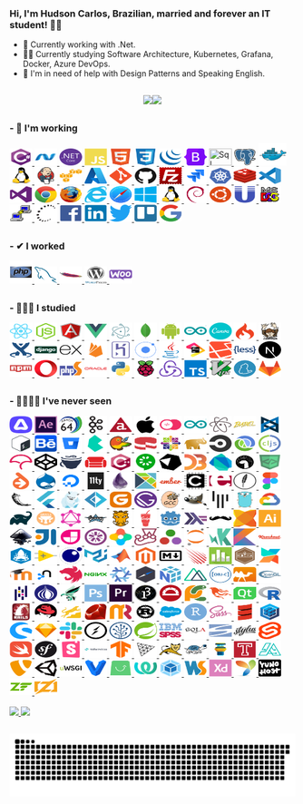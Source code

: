 ### Hi, I'm Hudson Carlos, Brazilian, married and forever an IT student! 👋🍺

- 🧰 Currently working with .Net.
- 🧙‍♂️ Currently studying Software Architecture, Kubernetes, Grafana, Docker, Azure DevOps.
- 🤔 I'm in need of help with Design Patterns and Speaking English.

##

 <div style="display: flex; flex-direction: row; justify-content: center; align-items: center;">
  <a href="https://www.linkedin.com/in/hudson-carlos-11b9a282" target="_blank">
   <img height="180em" 
       src="https://github-readme-stats.anuraghazra1.vercel.app/api?username=HudsonCarlos&show_icons=true&theme=dark&include_all_commits=true&count_private=true">
  </a>
  <a href="https://www.linkedin.com/in/hudson-carlos-11b9a282" target="_blank">
   <img height="180em" 
        src="https://github-readme-stats.anuraghazra1.vercel.app/api/top-langs/?username=HudsonCarlos&layout=compact&langs_count=7&theme=dark">
  </a>
</div>
  
##
### - 🔨 I'm working
 
<div>
  <a href="https://www.linkedin.com/in/hudson-carlos-11b9a282" target="_blank">
   <img title="CSHARP" height="30" width="40" src="https://raw.githubusercontent.com/devicons/devicon/master/icons/csharp/csharp-original.svg">
   <img title="DotNet" height="30" width="40" src="https://raw.githubusercontent.com/devicons/devicon/master/icons/dot-net/dot-net-original.svg">
   <img title=".Net Core" height="30" width="40" src="https://raw.githubusercontent.com/devicons/devicon/master/icons/dotnetcore/dotnetcore-original.svg">
   <img title="Js" height="30" width="40" src="https://raw.githubusercontent.com/devicons/devicon/master/icons/javascript/javascript-plain.svg">
   <img title="HTML" height="30" width="40" src="https://raw.githubusercontent.com/devicons/devicon/master/icons/html5/html5-original.svg">
   <img title="CSS" height="30" width="40" src="https://raw.githubusercontent.com/devicons/devicon/master/icons/css3/css3-original.svg">
   <img title="JQuery" height="30" width="40" src="https://raw.githubusercontent.com/devicons/devicon/master/icons/jquery/jquery-original.svg">
   <img title="BOOTSTRAP" height="30" width="40" src="https://raw.githubusercontent.com/devicons/devicon/master/icons/bootstrap/bootstrap-original.svg">
   <img title="Sql Server" height="30" width="40" src="https://cdn.jsdelivr.net/gh/devicons/devicon/icons/microsoftsqlserver/microsoftsqlserver-plain.svg"> 
   <img title="PostgreSql" height="30" width="40" src="https://raw.githubusercontent.com/devicons/devicon/master/icons/postgresql/postgresql-original.svg">
   <img title="Docker" height="40" width="50" src="https://raw.githubusercontent.com/devicons/devicon/master/icons/docker/docker-original.svg">
   <img title="Linux" height="30" width="40" src="https://raw.githubusercontent.com/devicons/devicon/master/icons/linux/linux-original.svg">
   <img title="Jenkins" height="30" width="40" src="https://raw.githubusercontent.com/devicons/devicon/master/icons/jenkins/jenkins-original.svg"> 
   <img title="AMAZONWEBSERVICES" height="30" width="40" src="https://raw.githubusercontent.com/devicons/devicon/master/icons/amazonwebservices/amazonwebservices-original.svg">
   <img title="AZURE" height="30" width="40" src="https://raw.githubusercontent.com/devicons/devicon/master/icons/azure/azure-original.svg"> 
   <img title="GIT" height="30" width="40" src="https://raw.githubusercontent.com/devicons/devicon/master/icons/git/git-original.svg">
   <img title="GITHUB" height="30" width="40" src="https://raw.githubusercontent.com/devicons/devicon/master/icons/github/github-original.svg">   
   <img title="FILEZILLA" height="30" width="40" src="https://raw.githubusercontent.com/devicons/devicon/master/icons/filezilla/filezilla-plain.svg">
   <img title="JIRA" height="30" width="40" src="https://raw.githubusercontent.com/devicons/devicon/master/icons/jira/jira-original.svg">
   <img title="KUBERNETES" height="30" width="40" src="https://raw.githubusercontent.com/devicons/devicon/master/icons/kubernetes/kubernetes-plain.svg">
   <img title="REDIS" height="30" width="40" src="https://raw.githubusercontent.com/devicons/devicon/master/icons/redis/redis-original.svg"> 
   <img title="VSCODE" height="30" width="40" src="https://raw.githubusercontent.com/devicons/devicon/master/icons/vscode/vscode-original.svg">
   <img title="VISUALSTUDIO" height="30" width="40" src="https://raw.githubusercontent.com/devicons/devicon/master/icons/visualstudio/visualstudio-plain.svg">
   <img title="CHROME" height="30" width="40" src="https://raw.githubusercontent.com/devicons/devicon/master/icons/chrome/chrome-original.svg">
   <img title="FIREFOX" height="30" width="40" src="https://raw.githubusercontent.com/devicons/devicon/master/icons/firefox/firefox-original.svg">
   <img title="IE10" height="30" width="40" src="https://raw.githubusercontent.com/devicons/devicon/master/icons/ie10/ie10-original.svg">
   <img title="SAFARI" height="30" width="40" src="https://raw.githubusercontent.com/devicons/devicon/master/icons/safari/safari-original.svg">
   <img title="WINDOWS8" height="30" width="40" src="https://raw.githubusercontent.com/devicons/devicon/master/icons/windows8/windows8-original.svg">
   <img title="LINUX" height="30" width="40" src="https://raw.githubusercontent.com/devicons/devicon/master/icons/linux/linux-original.svg">
   <img title="DEBIAN" height="30" width="40" src="https://raw.githubusercontent.com/devicons/devicon/master/icons/debian/debian-original.svg">
   <img title="UBUNTU" height="30" width="40" src="https://raw.githubusercontent.com/devicons/devicon/master/icons/ubuntu/ubuntu-plain.svg">
   <img title="UNIX" height="30" width="40" src="https://raw.githubusercontent.com/devicons/devicon/master/icons/unix/unix-original.svg">
   <img title="MSDOS" height="30" width="40" src="https://raw.githubusercontent.com/devicons/devicon/master/icons/msdos/msdos-original.svg">
   <img title="PUTTY" height="30" width="40" src="https://raw.githubusercontent.com/devicons/devicon/master/icons/putty/putty-original.svg">
   <img title="SSH" height="30" width="40" src="https://raw.githubusercontent.com/devicons/devicon/master/icons/ssh/ssh-original.svg"> 
   <img title="FACEBOOK" height="30" width="40" src="https://raw.githubusercontent.com/devicons/devicon/master/icons/facebook/facebook-original.svg">
   <img title="LINKEDIN" height="30" width="40" src="https://raw.githubusercontent.com/devicons/devicon/master/icons/linkedin/linkedin-original.svg">
   <img title="TWITTER" height="30" width="40" src="https://raw.githubusercontent.com/devicons/devicon/master/icons/twitter/twitter-original.svg">  
   <img title="TRELLO" height="30" width="40" src="https://raw.githubusercontent.com/devicons/devicon/master/icons/trello/trello-plain.svg">
   <img title="GOOGLE" height="30" width="40" src="https://raw.githubusercontent.com/devicons/devicon/master/icons/google/google-original.svg">
  </a>
</div>

##
### - ✔ I worked

<div>
 <a href="https://www.linkedin.com/in/hudson-carlos-11b9a282" target="_blank">
  <img title="PHP" height="40" width="40" src="https://raw.githubusercontent.com/devicons/devicon/master/icons/php/php-original.svg">  
  <img title="MySql" height="30" width="40" src="https://raw.githubusercontent.com/devicons/devicon/master/icons/mysql/mysql-original.svg">  
  <img title="APACHE" height="30" width="40" src="https://raw.githubusercontent.com/devicons/devicon/master/icons/apache/apache-original.svg">
  <img title="WordPress" height="30" width="40" src="https://raw.githubusercontent.com/devicons/devicon/master/icons/wordpress/wordpress-original.svg">
  <img title="WOOCOMMERCE" height="30" width="40" src="https://raw.githubusercontent.com/devicons/devicon/master/icons/woocommerce/woocommerce-original.svg">
 </a>
</div>

##
### - 👨‍🎓💡 I studied

<div>
 <a href="https://www.linkedin.com/in/hudson-carlos-11b9a282" target="_blank">
  <img title="React" height="30" width="40" src="https://raw.githubusercontent.com/devicons/devicon/master/icons/react/react-original.svg">
  <img title="NodeJS" height="30" width="40" src="https://raw.githubusercontent.com/devicons/devicon/master/icons/nodejs/nodejs-original.svg">
  <img title="AngulaJS" height="30" width="40" src="https://raw.githubusercontent.com/devicons/devicon/master/icons/angularjs/angularjs-original.svg">
  <img title="VueJS" height="30" width="40" src="https://raw.githubusercontent.com/devicons/devicon/master/icons/vuejs/vuejs-original.svg">
  <img title="Electron" height="30" width="40" src="https://raw.githubusercontent.com/devicons/devicon/master/icons/electron/electron-original.svg">  
  <img title="MongoDB" height="30" width="40" src="https://raw.githubusercontent.com/devicons/devicon/master/icons/mongodb/mongodb-original.svg">  
  <img title="ANDROID" height="30" width="40" src="https://raw.githubusercontent.com/devicons/devicon/master/icons/android/android-original.svg">
  <img title="ARDUINO" height="30" width="40" src="https://raw.githubusercontent.com/devicons/devicon/master/icons/arduino/arduino-original.svg">
  <img title="CANVA" height="30" width="40" src="https://raw.githubusercontent.com/devicons/devicon/master/icons/canva/canva-original.svg">    
  <img title="CODEIGNITER" height="30" width="40" src="https://raw.githubusercontent.com/devicons/devicon/master/icons/codeigniter/codeigniter-plain.svg">
  <img title="COMPOSER" height="30" width="40" src="https://raw.githubusercontent.com/devicons/devicon/master/icons/composer/composer-original.svg">
  <img title="CONFLUENCE" height="30" width="40" src="https://raw.githubusercontent.com/devicons/devicon/master/icons/confluence/confluence-original.svg">
  <img title="DJANGO" height="30" width="40" src="https://raw.githubusercontent.com/devicons/devicon/master/icons/django/django-original.svg">
  <img title="EXPRESS" height="30" width="40" src="https://raw.githubusercontent.com/devicons/devicon/master/icons/express/express-original.svg">
  <img title="FIREBASE" height="30" width="40" src="https://raw.githubusercontent.com/devicons/devicon/master/icons/firebase/firebase-plain.svg">  
  <img title="HEROKU" height="30" width="40" src="https://raw.githubusercontent.com/devicons/devicon/master/icons/heroku/heroku-original.svg">
  <img title="IONIC" height="30" width="40" src="https://raw.githubusercontent.com/devicons/devicon/master/icons/ionic/ionic-original.svg">
  <img title="JAVA" height="30" width="40" src="https://raw.githubusercontent.com/devicons/devicon/master/icons/java/java-original.svg">
  <img title="JETBRAINS" height="30" width="40" src="https://raw.githubusercontent.com/devicons/devicon/master/icons/jetbrains/jetbrains-original.svg">
  <img title="LARAVEL" height="30" width="40" src="https://raw.githubusercontent.com/devicons/devicon/master/icons/laravel/laravel-plain.svg"> 
  <img title="LESS" height="30" width="40" src="https://raw.githubusercontent.com/devicons/devicon/master/icons/less/less-plain-wordmark.svg">
  <img title="NEXTJS" height="30" width="40" src="https://raw.githubusercontent.com/devicons/devicon/master/icons/nextjs/nextjs-original.svg">
  <img title="NPM" height="30" width="40" src="https://raw.githubusercontent.com/devicons/devicon/master/icons/npm/npm-original-wordmark.svg">
  <img title="OPERA" height="30" width="40" src="https://raw.githubusercontent.com/devicons/devicon/master/icons/opera/opera-original.svg">
  <img title="PHPSTORM" height="30" width="40" src="https://raw.githubusercontent.com/devicons/devicon/master/icons/phpstorm/phpstorm-original.svg">
  <img title="ORACLE" height="30" width="40" src="https://raw.githubusercontent.com/devicons/devicon/master/icons/oracle/oracle-original.svg">
  <img title="PYTHON" height="30" width="40" src="https://raw.githubusercontent.com/devicons/devicon/master/icons/python/python-original.svg">
  <img title="RASPBERRYPI" height="30" width="40" src="https://raw.githubusercontent.com/devicons/devicon/master/icons/raspberrypi/raspberrypi-original.svg"> 
  <img title="REDUX" height="30" width="40" src="https://raw.githubusercontent.com/devicons/devicon/master/icons/redux/redux-original.svg">  
  <img title="TYPESCRIPT" height="30" width="40" src="https://raw.githubusercontent.com/devicons/devicon/master/icons/typescript/typescript-original.svg">
  <img title="VIM" height="30" width="40" src="https://raw.githubusercontent.com/devicons/devicon/master/icons/vim/vim-original.svg">  
  <img title="YARN" height="30" width="40" src="https://raw.githubusercontent.com/devicons/devicon/master/icons/yarn/yarn-original.svg">
  <img title="GITLAB" height="30" width="40" src="https://raw.githubusercontent.com/devicons/devicon/master/icons/gitlab/gitlab-original.svg"> 
 </a>
</div>

##
### - 🍍🏃‍🤪😵 I've never seen

<div>
 <a href="https://www.linkedin.com/in/hudson-carlos-11b9a282" target="_blank">
  <img title="ADONISJS" height="30" width="40" src="https://raw.githubusercontent.com/devicons/devicon/master/icons/adonisjs/adonisjs-original.svg">
  <img title="AFTEREFFECTS" height="30" width="40" src="https://raw.githubusercontent.com/devicons/devicon/master/icons/aftereffects/aftereffects-original.svg">
  <img title="AARCH64" height="30" width="40" src="https://raw.githubusercontent.com/devicons/devicon/master/icons/aarch64/aarch64-original.svg">
  <img title="APACHEKAFKA" height="30" width="40" src="https://raw.githubusercontent.com/devicons/devicon/master/icons/apachekafka/apachekafka-original.svg">
  <img title="APPCELERATOR" height="30" width="40" src="https://raw.githubusercontent.com/devicons/devicon/master/icons/appcelerator/appcelerator-original.svg">
  <img title="APPLE" height="30" width="40" src="https://raw.githubusercontent.com/devicons/devicon/master/icons/apple/apple-original.svg">
  <img title="APPWRITE" height="30" width="40" src="https://raw.githubusercontent.com/devicons/devicon/master/icons/appwrite/appwrite-original.svg">
  <img title="ARDUINO" height="30" width="40" src="https://raw.githubusercontent.com/devicons/devicon/master/icons/arduino/arduino-original.svg">
  <img title="ATOM" height="30" width="40" src="https://raw.githubusercontent.com/devicons/devicon/master/icons/atom/atom-original.svg">
  <img title="BABEL" height="30" width="40" src="https://raw.githubusercontent.com/devicons/devicon/master/icons/babel/babel-original.svg">
  <img title="BACKBONEJS" height="30" width="40" src="https://raw.githubusercontent.com/devicons/devicon/master/icons/backbonejs/backbonejs-original.svg">
  <img title="BASH" height="30" width="40" src="https://raw.githubusercontent.com/devicons/devicon/master/icons/bash/bash-original.svg">
  <img title="BEHANCE" height="30" width="40" src="https://raw.githubusercontent.com/devicons/devicon/master/icons/behance/behance-original.svg">
  <img title="BITBUCKET" height="30" width="40" src="https://raw.githubusercontent.com/devicons/devicon/master/icons/bitbucket/bitbucket-original.svg">
  <img title="BULMA" height="30" width="40" src="https://raw.githubusercontent.com/devicons/devicon/master/icons/bulma/bulma-plain.svg">
  <img title="BOWER" height="30" width="40" src="https://raw.githubusercontent.com/devicons/devicon/master/icons/bower/bower-original.svg">
  <img title="CAKEPHP" height="30" width="40" src="https://raw.githubusercontent.com/devicons/devicon/master/icons/cakephp/cakephp-original.svg">
  <img title="CENTOS" height="30" width="40" src="https://raw.githubusercontent.com/devicons/devicon/master/icons/centos/centos-original.svg">
  <img title="CEYLON" height="30" width="40" src="https://raw.githubusercontent.com/devicons/devicon/master/icons/ceylon/ceylon-original.svg">
  <img title="CIRCLECI" height="30" width="40" src="https://raw.githubusercontent.com/devicons/devicon/master/icons/circleci/circleci-plain.svg">
  <img title="CLOJURE" height="30" width="40" src="https://raw.githubusercontent.com/devicons/devicon/master/icons/clojure/clojure-original.svg">
  <img title="CLOJURESCRIPT" height="30" width="40" src="https://raw.githubusercontent.com/devicons/devicon/master/icons/clojurescript/clojurescript-original.svg">
  <img title="CODECOV" height="30" width="40" src="https://raw.githubusercontent.com/devicons/devicon/master/icons/codecov/codecov-plain.svg">
  <img title="CODEPEN" height="30" width="40" src="https://raw.githubusercontent.com/devicons/devicon/master/icons/codepen/codepen-plain.svg">
  <img title="COFFEESCRIPT" height="30" width="40" src="https://raw.githubusercontent.com/devicons/devicon/master/icons/coffeescript/coffeescript-original.svg">
  <img title="COUCHDB" height="30" width="40" src="https://raw.githubusercontent.com/devicons/devicon/master/icons/couchdb/couchdb-original.svg">
  <img title="CPLUSPLUS" height="30" width="40" src="https://raw.githubusercontent.com/devicons/devicon/master/icons/cplusplus/cplusplus-original.svg">
  <img title="CUCUMBER" height="30" width="40" src="https://raw.githubusercontent.com/devicons/devicon/master/icons/cucumber/cucumber-plain.svg">
  <img title="CRYSTAL" height="30" width="40" src="https://raw.githubusercontent.com/devicons/devicon/master/icons/crystal/crystal-original.svg">
  <img title="D3JS" height="30" width="40" src="https://raw.githubusercontent.com/devicons/devicon/master/icons/d3js/d3js-original.svg">
  <img title="DART" height="30" width="40" src="https://raw.githubusercontent.com/devicons/devicon/master/icons/dart/dart-original.svg">
  <img title="DENOJS" height="30" width="40" src="https://raw.githubusercontent.com/devicons/devicon/master/icons/denojs/denojs-original.svg">
  <img title="DEVICON" height="30" width="40" src="https://raw.githubusercontent.com/devicons/devicon/master/icons/devicon/devicon-original.svg">
  <img title="DOCTRINE" height="30" width="40" src="https://raw.githubusercontent.com/devicons/devicon/master/icons/doctrine/doctrine-original.svg">
  <img title="DRUPAL" height="30" width="40" src="https://raw.githubusercontent.com/devicons/devicon/master/icons/drupal/drupal-original.svg">
  <img title="DIGITALOCEAN" height="30" width="40" src="https://raw.githubusercontent.com/devicons/devicon/master/icons/digitalocean/digitalocean-original.svg">
  <img title="ELEVENTY" height="30" width="40" src="https://raw.githubusercontent.com/devicons/devicon/master/icons/eleventy/eleventy-original.svg">
  <img title="ELIXIR" height="30" width="40" src="https://raw.githubusercontent.com/devicons/devicon/master/icons/elixir/elixir-original.svg">
  <img title="ELM" height="30" width="40" src="https://raw.githubusercontent.com/devicons/devicon/master/icons/elm/elm-original.svg">
  <img title="EMBER" height="30" width="40" src="https://raw.githubusercontent.com/devicons/devicon/master/icons/ember/ember-original-wordmark.svg">
  <img title="EMBEDDEDC" height="30" width="40" src="https://raw.githubusercontent.com/devicons/devicon/master/icons/embeddedc/embeddedc-original.svg">
  <img title="ERLANG" height="30" width="40" src="https://raw.githubusercontent.com/devicons/devicon/master/icons/erlang/erlang-original.svg"> 
  <img title="FEATHERSJS" height="30" width="40" src="https://raw.githubusercontent.com/devicons/devicon/master/icons/feathersjs/feathersjs-original.svg">
  <img title="FIGMA" height="30" width="40" src="https://raw.githubusercontent.com/devicons/devicon/master/icons/figma/figma-original.svg">
  <img title="FLASK" height="30" width="40" src="https://raw.githubusercontent.com/devicons/devicon/master/icons/flask/flask-original.svg">  
  <img title="FLUTTER" height="30" width="40" src="https://raw.githubusercontent.com/devicons/devicon/master/icons/flutter/flutter-original.svg">
  <img title="FOUNDATION" height="30" width="40" src="https://raw.githubusercontent.com/devicons/devicon/master/icons/foundation/foundation-original.svg">  
  <img title="FSHARP" height="30" width="40" src="https://raw.githubusercontent.com/devicons/devicon/master/icons/fsharp/fsharp-original.svg">
  <img title="GATLING" height="30" width="40" src="https://raw.githubusercontent.com/devicons/devicon/master/icons/gatling/gatling-plain.svg">
  <img title="GATSBY" height="30" width="40" src="https://raw.githubusercontent.com/devicons/devicon/master/icons/gatsby/gatsby-plain.svg">
  <img title="GCC" height="30" width="40" src="https://raw.githubusercontent.com/devicons/devicon/master/icons/gcc/gcc-original.svg">
  <img title="GIMP" height="30" width="40" src="https://raw.githubusercontent.com/devicons/devicon/master/icons/gimp/gimp-original.svg">
  <img title="GITTER" height="30" width="40" src="https://raw.githubusercontent.com/devicons/devicon/master/icons/gitter/gitter-plain.svg">
  <img title="GO" height="30" width="40" src="https://raw.githubusercontent.com/devicons/devicon/master/icons/go/go-original.svg"> 
  <img title="GOOGLECLOUD" height="30" width="40" src="https://raw.githubusercontent.com/devicons/devicon/master/icons/googlecloud/googlecloud-original.svg">
  <img title="GRADLE" height="30" width="40" src="https://raw.githubusercontent.com/devicons/devicon/master/icons/gradle/gradle-plain.svg">
  <img title="GRAILS" height="30" width="40" src="https://raw.githubusercontent.com/devicons/devicon/master/icons/grails/grails-original.svg">
  <img title="GRAPHQL" height="30" width="40" src="https://raw.githubusercontent.com/devicons/devicon/master/icons/graphql/graphql-plain.svg">
  <img title="GROOVY" height="30" width="40" src="https://raw.githubusercontent.com/devicons/devicon/master/icons/groovy/groovy-original.svg">
  <img title="GRUNT" height="30" width="40" src="https://raw.githubusercontent.com/devicons/devicon/master/icons/grunt/grunt-original.svg">
  <img title="GULP" height="30" width="40" src="https://raw.githubusercontent.com/devicons/devicon/master/icons/gulp/gulp-plain.svg">
  <img title="GODOT" height="30" width="40" src="https://raw.githubusercontent.com/devicons/devicon/master/icons/godot/godot-original.svg">
  <img title="HASKELL" height="30" width="40" src="https://raw.githubusercontent.com/devicons/devicon/master/icons/haskell/haskell-original.svg">
  <img title="HANDLEBARS" height="30" width="40" src="https://raw.githubusercontent.com/devicons/devicon/master/icons/handlebars/handlebars-original.svg">
  <img title="HAXE" height="30" width="40" src="https://raw.githubusercontent.com/devicons/devicon/master/icons/haxe/haxe-original.svg">
  <img title="ILLUSTRATOR" height="30" width="40" src="https://raw.githubusercontent.com/devicons/devicon/master/icons/illustrator/illustrator-plain.svg">
  <img title="INKSCAPE" height="30" width="40" src="https://raw.githubusercontent.com/devicons/devicon/master/icons/inkscape/inkscape-original.svg">
  <img title="INTELLIJ" height="30" width="40" src="https://raw.githubusercontent.com/devicons/devicon/master/icons/intellij/intellij-original.svg">
  <img title="JAMSTACK" height="30" width="40" src="https://raw.githubusercontent.com/devicons/devicon/master/icons/jamstack/jamstack-original.svg">
  <img title="JASMINE" height="30" width="40" src="https://raw.githubusercontent.com/devicons/devicon/master/icons/jasmine/jasmine-plain.svg">
  <img title="JEET" height="30" width="40" src="https://raw.githubusercontent.com/devicons/devicon/master/icons/jeet/jeet-original.svg">
  <img title="JEST" height="30" width="40" src="https://raw.githubusercontent.com/devicons/devicon/master/icons/jest/jest-plain.svg">
  <img title="JULIA" height="30" width="40" src="https://raw.githubusercontent.com/devicons/devicon/master/icons/julia/julia-original.svg">
  <img title="JUPYTER" height="30" width="40" src="https://raw.githubusercontent.com/devicons/devicon/master/icons/jupyter/jupyter-original.svg">
  <img title="KARMA" height="30" width="40" src="https://raw.githubusercontent.com/devicons/devicon/master/icons/karma/karma-original.svg">
  <img title="KOTLIN" height="30" width="40" src="https://raw.githubusercontent.com/devicons/devicon/master/icons/kotlin/kotlin-original.svg">
  <img title="KNOCKOUT" height="30" width="40" src="https://raw.githubusercontent.com/devicons/devicon/master/icons/knockout/knockout-plain-wordmark.svg">
  <img title="KRAKENJS" height="30" width="40" src="https://raw.githubusercontent.com/devicons/devicon/master/icons/krakenjs/krakenjs-original.svg">
  <img title="LABVIEW" height="30" width="40" src="https://raw.githubusercontent.com/devicons/devicon/master/icons/labview/labview-original.svg">
  <img title="LUA" height="30" width="40" src="https://raw.githubusercontent.com/devicons/devicon/master/icons/lua/lua-original.svg">
  <img title="MATERIALUI" height="30" width="40" src="https://raw.githubusercontent.com/devicons/devicon/master/icons/materialui/materialui-original.svg">
  <img title="MATLAB" height="30" width="40" src="https://raw.githubusercontent.com/devicons/devicon/master/icons/matlab/matlab-original.svg">
  <img title="MAGENTO" height="30" width="40" src="https://raw.githubusercontent.com/devicons/devicon/master/icons/magento/magento-original.svg">
  <img title="MARKDOWN" height="30" width="40" src="https://raw.githubusercontent.com/devicons/devicon/master/icons/markdown/markdown-original.svg">
  <img title="METEOR" height="30" width="40" src="https://raw.githubusercontent.com/devicons/devicon/master/icons/meteor/meteor-original.svg">
  <img title="MINITAB" height="30" width="40" src="https://raw.githubusercontent.com/devicons/devicon/master/icons/minitab/minitab-original.svg">
  <img title="MOCHA" height="30" width="40" src="https://raw.githubusercontent.com/devicons/devicon/master/icons/mocha/mocha-plain.svg">
  <img title="MODX" height="30" width="40" src="https://raw.githubusercontent.com/devicons/devicon/master/icons/modx/modx-original.svg">
  <img title="MOODLE" height="30" width="40" src="https://raw.githubusercontent.com/devicons/devicon/master/icons/moodle/moodle-original.svg">
  <img title="NEO4J" height="30" width="40" src="https://raw.githubusercontent.com/devicons/devicon/master/icons/neo4j/neo4j-original.svg">
  <img title="NESTJS" height="30" width="40" src="https://raw.githubusercontent.com/devicons/devicon/master/icons/nestjs/nestjs-plain.svg">
  <img title="NGINX" height="30" width="40" src="https://raw.githubusercontent.com/devicons/devicon/master/icons/nginx/nginx-original.svg">
  <img title="NIXOS" height="30" width="40" src="https://raw.githubusercontent.com/devicons/devicon/master/icons/nixos/nixos-original.svg">
  <img title="NODEWEBKIT" height="30" width="40" src="https://raw.githubusercontent.com/devicons/devicon/master/icons/nodewebkit/nodewebkit-original.svg">
  <img title="NUMPY" height="30" width="40" src="https://raw.githubusercontent.com/devicons/devicon/master/icons/numpy/numpy-original.svg">
  <img title="NUXTJS" height="30" width="40" src="https://raw.githubusercontent.com/devicons/devicon/master/icons/nuxtjs/nuxtjs-original.svg">
  <img title="OBJECTIVEC" height="30" width="40" src="https://raw.githubusercontent.com/devicons/devicon/master/icons/objectivec/objectivec-plain.svg">
  <img title="OCAML" height="30" width="40" src="https://raw.githubusercontent.com/devicons/devicon/master/icons/ocaml/ocaml-original.svg">
  <img title="OPENGL" height="30" width="40" src="https://raw.githubusercontent.com/devicons/devicon/master/icons/opengl/opengl-original.svg">
  <img title="PANDAS" height="30" width="40" src="https://raw.githubusercontent.com/devicons/devicon/master/icons/pandas/pandas-original.svg">
  <img title="PERL" height="30" width="40" src="https://raw.githubusercontent.com/devicons/devicon/master/icons/perl/perl-original.svg">
  <img title="PHALCON" height="30" width="40" src="https://raw.githubusercontent.com/devicons/devicon/master/icons/phalcon/phalcon-original.svg">
  <img title="PHOTOSHOP" height="30" width="40" src="https://raw.githubusercontent.com/devicons/devicon/master/icons/photoshop/photoshop-plain.svg">
  <img title="PREMIEREPRO" height="30" width="40" src="https://raw.githubusercontent.com/devicons/devicon/master/icons/premierepro/premierepro-plain.svg">
  <img title="PROCESSING" height="30" width="40" src="https://raw.githubusercontent.com/devicons/devicon/master/icons/processing/processing-original.svg">
  <img title="PROTRACTOR" height="30" width="40" src="https://raw.githubusercontent.com/devicons/devicon/master/icons/protractor/protractor-plain.svg">
  <img title="PYCHARM" height="30" width="40" src="https://raw.githubusercontent.com/devicons/devicon/master/icons/pycharm/pycharm-original.svg">
  <img title="PHOENIX" height="30" width="40" src="https://raw.githubusercontent.com/devicons/devicon/master/icons/phoenix/phoenix-original.svg">
  <img title="QT" height="30" width="40" src="https://raw.githubusercontent.com/devicons/devicon/master/icons/qt/qt-original.svg">
  <img title="R" height="30" width="40" src="https://raw.githubusercontent.com/devicons/devicon/master/icons/r/r-original.svg">
  <img title="RAILS" height="30" width="40" src="https://raw.githubusercontent.com/devicons/devicon/master/icons/rails/rails-original-wordmark.svg">
  <img title="REDHAT" height="30" width="40" src="https://raw.githubusercontent.com/devicons/devicon/master/icons/redhat/redhat-original.svg">
  <img title="ROCKSDB" height="30" width="40" src="https://raw.githubusercontent.com/devicons/devicon/master/icons/rocksdb/rocksdb-plain.svg">
  <img title="RUBY" height="30" width="40" src="https://raw.githubusercontent.com/devicons/devicon/master/icons/ruby/ruby-original.svg">
  <img title="RUBYMINE" height="30" width="40" src="https://raw.githubusercontent.com/devicons/devicon/master/icons/rubymine/rubymine-original.svg">
  <img title="RUST" height="30" width="40" src="https://raw.githubusercontent.com/devicons/devicon/master/icons/rust/rust-plain.svg">
  <img title="SALESFORCE" height="30" width="40" src="https://raw.githubusercontent.com/devicons/devicon/master/icons/salesforce/salesforce-original.svg">
  <img title="RSTUDIO" height="30" width="40" src="https://raw.githubusercontent.com/devicons/devicon/master/icons/rstudio/rstudio-original.svg">
  <img title="SASS" height="30" width="40" src="https://raw.githubusercontent.com/devicons/devicon/master/icons/sass/sass-original.svg">
  <img title="SCALA" height="30" width="40" src="https://raw.githubusercontent.com/devicons/devicon/master/icons/scala/scala-original.svg">
  <img title="SEQUELIZE" height="30" width="40" src="https://raw.githubusercontent.com/devicons/devicon/master/icons/sequelize/sequelize-original.svg">
  <img title="SHOPWARE" height="30" width="40" src="https://raw.githubusercontent.com/devicons/devicon/master/icons/shopware/shopware-original.svg">
  <img title="SKETCH" height="30" width="40" src="https://raw.githubusercontent.com/devicons/devicon/master/icons/sketch/sketch-original.svg">
  <img title="SLACK" height="30" width="40" src="https://raw.githubusercontent.com/devicons/devicon/master/icons/slack/slack-original.svg">
  <img title="SOCKETIO" height="30" width="40" src="https://raw.githubusercontent.com/devicons/devicon/master/icons/socketio/socketio-original.svg">
  <img title="SOURCETREE" height="30" width="40" src="https://raw.githubusercontent.com/devicons/devicon/master/icons/sourcetree/sourcetree-original.svg">
  <img title="SPRING" height="30" width="40" src="https://raw.githubusercontent.com/devicons/devicon/master/icons/spring/spring-original.svg">
  <img title="SPSS" height="30" width="40" src="https://raw.githubusercontent.com/devicons/devicon/master/icons/spss/spss-original.svg">
  <img title="SQLALCHEMY" height="30" width="40" src="https://raw.githubusercontent.com/devicons/devicon/master/icons/sqlalchemy/sqlalchemy-original.svg">
  <img title="SUBVERSION" height="30" width="40" src="https://raw.githubusercontent.com/devicons/devicon/master/icons/subversion/subversion-original.svg">
  <img title="STYLUS" height="30" width="40" src="https://raw.githubusercontent.com/devicons/devicon/master/icons/stylus/stylus-original.svg">
  <img title="SVELTE" height="30" width="40" src="https://raw.githubusercontent.com/devicons/devicon/master/icons/svelte/svelte-original.svg">
  <img title="SWIFT" height="30" width="40" src="https://raw.githubusercontent.com/devicons/devicon/master/icons/swift/swift-original.svg">
  <img title="SYMFONY" height="30" width="40" src="https://raw.githubusercontent.com/devicons/devicon/master/icons/symfony/symfony-original.svg">
  <img title="STORYBOOK" height="30" width="40" src="https://raw.githubusercontent.com/devicons/devicon/master/icons/storybook/storybook-original.svg">
  <img title="TAILWINDCSS" height="30" width="40" src="https://raw.githubusercontent.com/devicons/devicon/master/icons/tailwindcss/tailwindcss-original-wordmark.svg">
  <img title="TENSORFLOW" height="30" width="40" src="https://raw.githubusercontent.com/devicons/devicon/master/icons/tensorflow/tensorflow-original.svg">
  <img title="THREEJS" height="30" width="40" src="https://raw.githubusercontent.com/devicons/devicon/master/icons/threejs/threejs-original.svg">
  <img title="TOMCAT" height="30" width="40" src="https://raw.githubusercontent.com/devicons/devicon/master/icons/tomcat/tomcat-original.svg">
  <img title="TORTOISEGIT" height="30" width="40" src="https://raw.githubusercontent.com/devicons/devicon/master/icons/tortoisegit/tortoisegit-original.svg">
  <img title="TOWERGIT" height="30" width="40" src="https://raw.githubusercontent.com/devicons/devicon/master/icons/towergit/towergit-original.svg">
  <img title="TRAVIS" height="30" width="40" src="https://raw.githubusercontent.com/devicons/devicon/master/icons/travis/travis-plain.svg">
  <img title="THEALGORITHMS" height="30" width="40" src="https://raw.githubusercontent.com/devicons/devicon/master/icons/thealgorithms/thealgorithms-original.svg">
  <img title="TYPO3" height="30" width="40" src="https://raw.githubusercontent.com/devicons/devicon/master/icons/typo3/typo3-original.svg">
  <img title="UNITY" height="30" width="40" src="https://raw.githubusercontent.com/devicons/devicon/master/icons/unity/unity-original.svg">
  <img title="UWSGI" height="30" width="40" src="https://raw.githubusercontent.com/devicons/devicon/master/icons/uwsgi/uwsgi-original.svg">
  <img title="VAGRANT" height="30" width="40" src="https://raw.githubusercontent.com/devicons/devicon/master/icons/vagrant/vagrant-original.svg">
  <img title="VUESTOREFRONT" height="30" width="40" src="https://raw.githubusercontent.com/devicons/devicon/master/icons/vuestorefront/vuestorefront-original.svg">
  <img title="WEBLATE" height="30" width="40" src="https://raw.githubusercontent.com/devicons/devicon/master/icons/weblate/weblate-original.svg">
  <img title="WEBPACK" height="30" width="40" src="https://raw.githubusercontent.com/devicons/devicon/master/icons/webpack/webpack-original.svg">
  <img title="WEBSTORM" height="30" width="40" src="https://raw.githubusercontent.com/devicons/devicon/master/icons/webstorm/webstorm-original.svg">
  <img title="XD" height="30" width="40" src="https://raw.githubusercontent.com/devicons/devicon/master/icons/xd/xd-plain.svg">
  <img title="YII" height="30" width="40" src="https://raw.githubusercontent.com/devicons/devicon/master/icons/yii/yii-original.svg">
  <img title="YUNOHOST" height="30" width="40" src="https://raw.githubusercontent.com/devicons/devicon/master/icons/yunohost/yunohost-original.svg">
  <img title="ZEND" height="30" width="40" src="https://raw.githubusercontent.com/devicons/devicon/master/icons/zend/zend-plain.svg">
  <img title="ZIG" height="30" width="40" src="https://raw.githubusercontent.com/devicons/devicon/master/icons/zig/zig-original.svg">
 </a>
</div>

 <br>
<div>  
  <a href = "mailto:hudsonscarlos@outlook.com">
   <img src="https://img.shields.io/badge/Microsoft_Outlook-0078D4?style=for-the-badge&logo=microsoft-outlook&logoColor=white" target="_blank">
  </a>
  <a href="https://www.linkedin.com/in/hudson-carlos-11b9a282" target="_blank">
   <img src="https://img.shields.io/badge/-LinkedIn-%230077B5?style=for-the-badge&logo=linkedin&logoColor=white" target="_blank">
  </a> 
 
##

  [![Snake animation](https://github.com/HudsonCarlos/HudsonCarlos/blob/output/github-contribution-grid-snake.svg)](url)

</div>

<!--
 listaParse.forEach(function(item,indice,array){    
    var nameUpper = item.name.toUpperCase()
    //if(item.versions.svg.length > 1){        
        //item.versions.svg.forEach(function(itemSvg,indice,array){
            //console.log('<img title="Hudson '+nameUpper+'" height="30" width="40" src="https://raw.githubusercontent.com/devicons/devicon/master/icons/'+item.name+'/'+item.name+'-'+itemSvg+'.svg">')              
        //})        
    //}
    //else{
    //    console.log('<img title="Hudson '+nameUpper+'" height="30" width="40" src="https://raw.githubusercontent.com/devicons/devicon/master/icons/'+item.name+'/'+item.name+'-'+item.versions.svg[0]+'.svg">')
    //}    
    console.log('<img title="Hudson '+nameUpper+'" height="30" width="40" src="https://raw.githubusercontent.com/devicons/devicon/master/icons/'+item.name+'/'+item.name+'-'+item.versions.svg[0]+'.svg">')
})
-->

